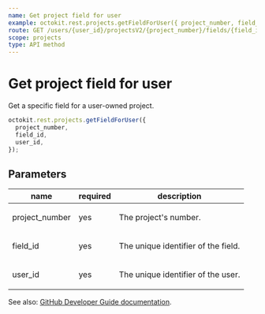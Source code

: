 ```yaml
---
name: Get project field for user
example: octokit.rest.projects.getFieldForUser({ project_number, field_id, user_id })
route: GET /users/{user_id}/projectsV2/{project_number}/fields/{field_id}
scope: projects
type: API method
---
```


# Get project field for user

Get a specific field for a user-owned project.

```js
octokit.rest.projects.getFieldForUser({
  project_number,
  field_id,
  user_id,
});
```

## Parameters

<table>
  <thead>
    <tr>
      <th>name</th>
      <th>required</th>
      <th>description</th>
    </tr>
  </thead>
  <tbody>
    <tr><td>project_number</td><td>yes</td><td>

The project's number.

</td></tr>
<tr><td>field_id</td><td>yes</td><td>

The unique identifier of the field.

</td></tr>
<tr><td>user_id</td><td>yes</td><td>

The unique identifier of the user.

</td></tr>
  </tbody>
</table>

See also: [GitHub Developer Guide documentation](https://docs.github.com/rest/projects/fields#get-project-field-for-user).
